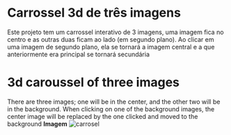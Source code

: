 # Carrossel 3d de três imagens
Este projeto tem um carrossel interativo de 3 imagens, uma imagem fica no centro e as outras duas ficam ao lado (em segundo plano). Ao clicar em uma imagem de segundo plano, ela se tornará a imagem central e a que anteriormente era principal se tornará secundária
# 3d caroussel of three images
There are three images; one will be in the center, and the other two will be in the background. When clicking on one of the background images, the center image will be replaced by the one clicked and moved to the background
**Imagem**
![carrosel](https://github.com/Arthur-byte-code/Html-Css-SlideImage/assets/152222113/9d9544d0-137a-485f-bba8-3f61de0ee307)
